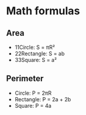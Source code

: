 # Math formulas
## Area
- 11Circle: S = πR²
- 22Rectangle: S = ab
- 33Square: S = a²

## Perimeter
- Circle: P = 2πR
- Rectangle: P = 2a + 2b
- Square: P = 4a
